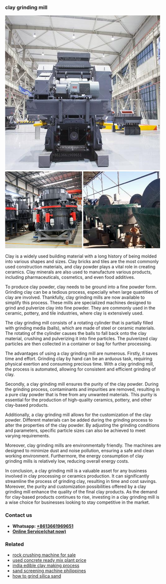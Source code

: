 <h3>clay grinding mill</h3><img src='1706767944.jpg' alt=''><p>Clay is a widely used building material with a long history of being molded into various shapes and sizes. Clay bricks and tiles are the most commonly used construction materials, and clay powder plays a vital role in creating ceramics. Clay minerals are also used to manufacture various products, including pharmaceuticals, cosmetics, and even food additives.</p><p>To produce clay powder, clay needs to be ground into a fine powder form. Grinding clay can be a tedious process, especially when large quantities of clay are involved. Thankfully, clay grinding mills are now available to simplify this process. These mills are specialized machines designed to grind and pulverize clay into fine powder. They are commonly used in the ceramic, pottery, and tile industries, where clay is extensively used.</p><p>The clay grinding mill consists of a rotating cylinder that is partially filled with grinding media (balls), which are made of steel or ceramic materials. The rotating of the cylinder causes the balls to fall back onto the clay material, crushing and pulverizing it into fine particles. The pulverized clay particles are then collected in a container or bag for further processing.</p><p>The advantages of using a clay grinding mill are numerous. Firstly, it saves time and effort. Grinding clay by hand can be an arduous task, requiring physical exertion and consuming precious time. With a clay grinding mill, the process is automated, allowing for consistent and efficient grinding of clay.</p><p>Secondly, a clay grinding mill ensures the purity of the clay powder. During the grinding process, contaminants and impurities are removed, resulting in a pure clay powder that is free from any unwanted materials. This purity is essential for the production of high-quality ceramics, pottery, and other clay-based products.</p><p>Additionally, a clay grinding mill allows for the customization of the clay powder. Different materials can be added during the grinding process to alter the properties of the clay powder. By adjusting the grinding conditions and parameters, specific particle sizes can also be achieved to meet varying requirements.</p><p>Moreover, clay grinding mills are environmentally friendly. The machines are designed to minimize dust and noise pollution, ensuring a safe and clean working environment. Furthermore, the energy consumption of clay grinding mills is relatively low, reducing overall energy costs.</p><p>In conclusion, a clay grinding mill is a valuable asset for any business involved in clay processing or ceramics production. It can significantly streamline the process of grinding clay, resulting in time and cost savings. Moreover, the purity and customization possibilities offered by a clay grinding mill enhance the quality of the final clay products. As the demand for clay-based products continues to rise, investing in a clay grinding mill is a wise choice for businesses looking to stay competitive in the market.</p><h3>Contact us</h3><ul><li><strong>Whatsapp:&nbsp;<a href="https://wa.me/8613661969651">+8613661969651</a></strong></li><li><a href="https://swt.shibang-china.com/?git&amp;zhl&amp;clay grinding mill"><strong>Online Service(chat now)</strong></a></li></ul><h3>Related</h3><ul><li><a href='rock crushing machine for sale.md'>rock crushing machine for sale</a></li><li><a href='used concrete ready mix plant price.md'>used concrete ready mix plant price</a></li><li><a href='india edible clay making process.md'>india edible clay making process</a></li><li><a href='sand screening machine philippines.md'>sand screening machine philippines</a></li><li><a href='how to grind silica sand.md'>how to grind silica sand</a></li></ul>